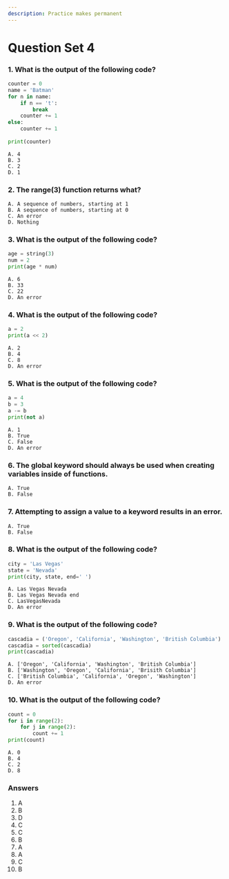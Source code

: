 ```yaml
---
description: Practice makes permanent
---
```


# Question Set 4

### 1. What is the output of the following code?

```python
counter = 0
name = 'Batman'
for n in name:
    if n == 't':
        break
    counter += 1
else:
    counter += 1
    
print(counter)
```

```
A. 4
B. 3
C. 2
D. 1
```

### 2. The range(3) function returns what?

```
A. A sequence of numbers, starting at 1
B. A sequence of numbers, starting at 0
C. An error
D. Nothing
```

### 3. What is the output of the following code?

```python
age = string(3)
num = 2
print(age * num)
```

```
A. 6
B. 33
C. 22
D. An error
```

### 4. What is the output of the following code?

```python
a = 2
print(a << 2)
```

```
A. 2
B. 4
C. 8
D. An error
```

### 5. What is the output of the following code?

```python
a = 4
b = 3
a -= b
print(not a)
```

```
A. 1
B. True
C. False
D. An error
```

### 6. The global keyword should always be used when creating variables inside of functions.

```
A. True
B. False
```

### 7. Attempting to assign a value to a keyword results in an error.

```
A. True
B. False
```

### 8. What is the output of the following code?

```python
city = 'Las Vegas'
state = 'Nevada'
print(city, state, end=' ')
```

```
A. Las Vegas Nevada
B. Las Vegas Nevada end
C. LasVegasNevada
D. An error
```

### 9. What is the output of the following code?

```python
cascadia = ('Oregon', 'California', 'Washington', 'British Columbia')
cascadia = sorted(cascadia)
print(cascadia)
```

```
A. ['Oregon', 'California', 'Washington', 'British Columbia']
B. ['Washington', 'Oregon', 'California', 'Brisith Columbia']
C. ['British Columbia', 'California', 'Oregon', 'Washington']
D. An error
```

### 10. What is the output of the following code?

```python
count = 0
for i in range(2):
    for j in range(2):
        count += 1
print(count)
```

```
A. 0
B. 4
C. 2
D. 8
```

### Answers

1. A
2. B
3. D
4. C
5. C
6. B
7. A
8. A
9. C
10. B
